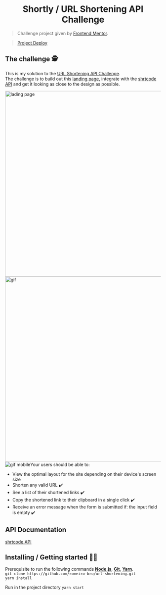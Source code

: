 <h1 align="center"> Shortly / URL Shortening API Challenge </h1>

> Challenge project given by [Frontend Mentor](https://www.frontendmentor.io/).

>[Project Deploy](https://shortly-romeiro-urlshortening.netlify.app/)

## The challenge 🕵️
This is my solution to the [URL Shortening API Challenge](https://shrtco.de/QA6b9W).
<br>
The challenge is to build out this [landing page](https://shrtco.de/JwmR16), integrate with the [shrtcode API](https://shrtco.de/docs/) and get it looking as close to the design as possible.

<img width="600" src="https://shrtco.de/nMXzmW" alt="lading page" />
<img width="600" src="https://shrtco.de/UEdRfy" alt="gif" />
<img  src="https://shrtco.de/G6Rmv2" alt="gif mobile"

Your users should be able to:

* View the optimal layout for the site depending on their device's screen size
* Shorten any valid URL ✔️
* See a list of their shortened links ✔️
* Copy the shortened link to their clipboard in a single click ✔️
* Receive an error message when the form is submitted if: the input field is empty ✔️

## API Documentation
[shrtcode API](https://shrtco.de/docs/)


## Installing / Getting started 👨‍🏭

Prerequisite to run the following commands <strong>[Node.js](https://nodejs.org/en/download/)</strong>, 
                           <strong>[Git](https://git-scm.com/downloads)</strong>, 
                           <strong>[Yarn](https://yarnpkg.com/)</strong>.
<br>
```git clone https://github.com/romeiro-bru/url-shortening.git```
<br>
```yarn install```

Run in the project directory ```yarn start```
